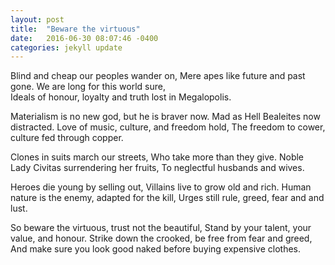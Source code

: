 ```yaml
---
layout: post
title:  "Beware the virtuous"
date:   2016-06-30 08:07:46 -0400
categories: jekyll update
---
```


Blind and cheap our peoples wander on, 
Mere apes like future and past gone. 
We are long for this world sure,  
Ideals of honour, loyalty and truth lost in Megalopolis. 

Materialism is no new god, but he is braver now.
Mad as Hell Bealeites now distracted. 
Love of music, culture, and freedom hold, 
The freedom to cower, culture fed through copper.

Clones in suits march our streets, 
Who take more than they give.
Noble Lady Civitas surrendering her fruits, 
To neglectful husbands and wives. 

Heroes die young by selling out, 
Villains live to grow old and rich. 
Human nature is the enemy, adapted for the kill,
Urges still rule, greed, fear and and lust. 

So beware the virtuous, trust not the beautiful, 
Stand by your talent, your value, and honour. 
Strike down the crooked, be free from fear and greed, 
And make sure you look good naked before buying expensive clothes. 

[jekyll-docs]: http://jekyllrb.com/docs/home
[jekyll-gh]:   https://github.com/jekyll/jekyll
[jekyll-talk]: https://talk.jekyllrb.com/
